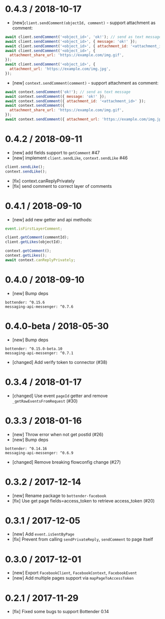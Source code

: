 # 0.4.3 / 2018-10-17

- [new]`client.sendComment(objectId, comment)` - support attachment as comment:

```js
await client.sendComment('<object_id>', 'ok!'); // send as text message
await client.sendComment('<object_id>', { message: 'ok!' });
await client.sendComment('<object_id>', { attachment_id: '<attachment_id>' });
await client.sendComment('<object_id>', {
  attachment_share_url: 'https://example.com/img.gif',
});
await client.sendComment('<object_id>', {
  attachment_url: 'https://example.com/img.jpg',
});
```

- [new] `context.sendComment(comment)` - support attachment as comment:

```js
await context.sendComment('ok!'); // send as text message
await context.sendComment({ message: 'ok!' });
await context.sendComment({ attachment_id: '<attachment_id>' });
await context.sendComment({
  attachment_share_url: 'https://example.com/img.gif',
});
await context.sendComment({ attachment_url: 'https://example.com/img.jpg' });
```

# 0.4.2 / 2018-09-11

- [new] add fields support to `getComment` #47
- [new] implement `client.sendLike`, `context.sendLike` #46

```js
client.sendLike();
context.sendLike();
```

- [fix] context.canReplyPrivately
- [fix] send comment to correct layer of comments

# 0.4.1 / 2018-09-10

- [new] add new getter and api methods:

```js
event.isFirstLayerComment;

client.getComment(commentId);
client.getLikes(objectId);

context.getComment();
context.getLikes();
await context.canReplyPrivately;
```

# 0.4.0 / 2018-09-10

- [new] Bump deps

```
bottender: ^0.15.6
messaging-api-messenger: ^0.7.6
```

# 0.4.0-beta / 2018-05-30

- [new] Bump deps

```
bottender: ^0.15.0-beta.10
messaging-api-messenger: ^0.7.1
```

- [changed] Add verify token to connector (#38)

# 0.3.4 / 2018-01-17

- [changed] Use event `pageId` getter and remove `_getRawEventsFromRequest` (#30)

# 0.3.3 / 2018-01-16

- [new] Throw error when not get postId (#26)
- [new] Bump deps

```
bottender: ^0.14.16
messaging-api-messenger: ^0.6.9
```

- [changed] Remove breaking flowconfig change (#27)

# 0.3.2 / 2017-12-14

- [new] Rename package to `bottender-facebook`
- [fix] Use get page fields=access_token to retrieve access_token (#20)

# 0.3.1 / 2017-12-05

- [new] Add `event.isSentByPage`
- [fix] Prevent from calling `sendPrivateReply`, `sendComment` to page itself

# 0.3.0 / 2017-12-01

- [new] Export `FacebookClient`, `FacebookContext`, `FacebookEvent`
- [new] Add multiple pages support via `mapPageToAccessToken`

# 0.2.1 / 2017-11-29

- [fix] Fixed some bugs to support Bottender 0.14

```

```
